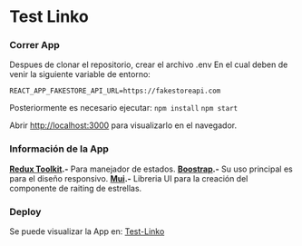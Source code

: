 # Test Linko

### Correr App

Despues de clonar el repositorio, crear el archivo .env
En el cual deben de venir la siguiente variable de entorno:

`REACT_APP_FAKESTORE_API_URL=https://fakestoreapi.com`

Posteriormente es necesario ejecutar:
`npm install`
`npm start`

Abrir [http://localhost:3000](http://localhost:3000) para visualizarlo en el navegador.

### Información de la App
**[Redux Toolkit](https://redux-toolkit.js.org/).-** Para manejador de estados.
**[Boostrap](https://getbootstrap.com/).-** Su uso principal es para el diseño responsivo.
**[Mui](https://mui.com/).-** Libreria UI para la creación del componente de raiting de estrellas.

### Deploy

Se puede visualizar la App en: [Test-Linko](https://test-linko.netlify.app/)

